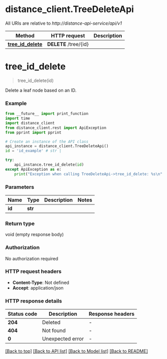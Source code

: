 # distance_client.TreeDeleteApi

All URIs are relative to *http://distance-api-service/api/v1*

Method | HTTP request | Description
------------- | ------------- | -------------
[**tree_id_delete**](TreeDeleteApi.md#tree_id_delete) | **DELETE** /tree/{id} | 


# **tree_id_delete**
> tree_id_delete(id)



Delete a leaf node based on an ID.

### Example

```python
from __future__ import print_function
import time
import distance_client
from distance_client.rest import ApiException
from pprint import pprint

# Create an instance of the API class
api_instance = distance_client.TreeDeleteApi()
id = 'id_example' # str | 

try:
    api_instance.tree_id_delete(id)
except ApiException as e:
    print("Exception when calling TreeDeleteApi->tree_id_delete: %s\n" % e)
```

### Parameters

Name | Type | Description  | Notes
------------- | ------------- | ------------- | -------------
 **id** | **str**|  | 

### Return type

void (empty response body)

### Authorization

No authorization required

### HTTP request headers

 - **Content-Type**: Not defined
 - **Accept**: application/json

### HTTP response details
| Status code | Description | Response headers |
|-------------|-------------|------------------|
**204** | Deleted |  -  |
**404** | Not found |  -  |
**0** | Unexpected error |  -  |

[[Back to top]](#) [[Back to API list]](../README.md#documentation-for-api-endpoints) [[Back to Model list]](../README.md#documentation-for-models) [[Back to README]](../README.md)

